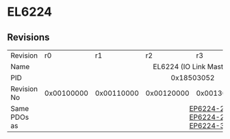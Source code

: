 # EL6224

## Revisions
<table>
<tr>
<td>Revision</td>
<td>r0</td>
<td>r1</td>
<td>r2</td>
<td>r3</td>
<td>r4</td>
<td>r5</td>
</tr>
<tr>
<td>Name</td>
<td colspan=6 align="center">EL6224 (IO Link Master)</td>
</tr>
<tr>
<td>PID</td>
<td colspan=6 align="center">0x18503052</td>
</tr>
<tr>
<td>Revision No</td>
<td>0x00100000</td>
<td>0x00110000</td>
<td>0x00120000</td>
<td>0x00130000</td>
<td>0x00140000</td>
<td>0x00150000</td>
</tr>
<tr>
<td>Same PDOs as</td>
<td></td>
<td colspan=5 align="center"><a href="EP6224-2022.md">EP6224-2022 r0</a><br/><a href="EP6224-2022.md">EP6224-2022 r1</a><br/><a href="EP6224-3022.md">EP6224-3022 r0</a></td>
</tr>
</table>
